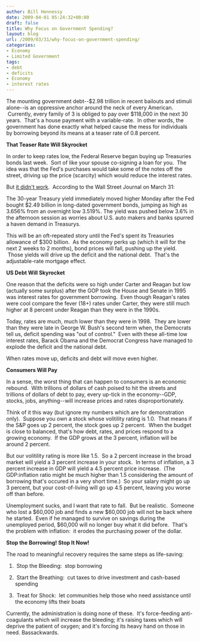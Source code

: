 ```yaml
---
author: Bill Hennessy
date: 2009-04-01 05:24:32+00:00
draft: false
title: Why Focus on Government Spending?
layout: blog
url: /2009/03/31/why-focus-on-government-spending/
categories:
- Economy
- Limited Government
tags:
- debt
- deficits
- Economy
- interest rates
---
```


The mounting government debt--$2.98 trillion in recent bailouts and stimuli alone--is an oppressive anchor around the neck of every American.  Currently, every family of 3 is obliged to pay over $118,000 in the next 30 years.  That's a house payment with a variable-rate.  In other words, the government has done exactly what helped cause the mess for individuals by borrowing beyond its means at a teaser rate of 0.8 percent.  

**That Teaser Rate Will Skyrocket**

In order to keep rates low, the Federal Reserve began buying up Treasuries bonds last week.  Sort of like your spouse co-signing a loan for you.  The idea was that the Fed's purchases would take some of the notes off the street, driving up the price (scarcity) which would reduce the interest rates. 

But [it didn't work](https://online.wsj.com/article/SB123841783596169515.html#printMode).  According to the Wall Street Journal on March 31:

The 30-year Treasury yield immediately moved higher Monday after the Fed bought $2.49 billion in long-dated government bonds, jumping as high as 3.656% from an overnight low 3.519%. The yield was pushed below 3.6% in the afternoon session as worries about U.S. auto makers and banks spurred a haven demand in Treasurys.

This will be an oft-repeated story until the Fed's spent its Treasuries allowance of $300 billion.  As the economy perks up (which it will for the next 2 weeks to 2 months), bond prices will fall, pushing up the yield.  Those yields will drive up the deficit and the national debt.  That's the adjustable-rate mortgage effect.  

**US Debt Will Skyrocket**

One reason that the deficits were so high under Carter and Reagan but low (actually some surplus) after the GOP took the House and Senate in 1995 was interest rates for government borrowing.  Even though Reagan's rates were cool compare the fever (18+) rates under Carter, they were still much higher at 8 percent under Reagan than they were in the 1990s. 

Today, rates are much, much lower than they were in 1998.  They are lower than they were late in George W. Bush's second term when, the Democrats tell us, deficit spending was "out of control."  Even with these all-time low interest rates, Barack Obama and the Democrat Congress have managed to explode the deficit and the national debt.

When rates move up, deficits and debt will move even higher.

**Consumers Will Pay**

In a sense, the worst thing that can happen to consumers is an economic rebound.  With trillions of dollars of cash poised to hit the streets and trillions of dollars of debt to pay, every up-tick in the economy--GDP, stocks, jobs, anything--will increase prices and rates disproportionately.  

Think of it this way (but ignore my numbers which are for demonstration only).  Suppose you own a stock whose volitility rating is 1.0.  That means if the S&P goes up 2 percent, the stock goes up 2 percent.  When the budget is close to balanced, that's how debt, rates, and prices respond to a growing economy.  If the GDP grows at the 3 percent, inflation will be around 2 percent.  

But our volitility rating is more like 1.5.  So a 2 percent increase in the broad market will yield a 3 percent increase in your stock.  In terms of inflation, a 3 percent increase in GDP will yield a 4.5 percent price increase.  (The GDP:inflation ratio might be much higher than 1.5 considering the amount of borrowing that's occured in a very short time.)  So your salary might go up 3 percent, but your cost-of-living will go up 4.5 percent, leaving you worse off than before.  

Unemployment sucks, and I want that rate to fall.  But be realistic.  Someone who lost a $60,000 job and finds a new $60,000 job will not be back where he started.  Even if he managed to survive on savings during the unemployed period, $60,000 will no longer buy what it did before.  That's the problem with inflation:  it erodes the purchasing power of the dollar.

**Stop the Borrowing! Stop It Now!**

The road to meaningful recovery requires the same steps as life-saving:

1.  Stop the Bleeding:  stop borrowing

2.  Start the Breathing:  cut taxes to drive investment and cash-based spending

3.  Treat for Shock:  let communities help those who need assistance until the economy lifts their boats

Currently, the administration is doing none of these.  It's force-feeding anti-coagulants which will increase the bleeding; it's raising taxes which will deprive the patient of oxygen; and it's forcing its heavy hand on those in need. Bassackwards.
